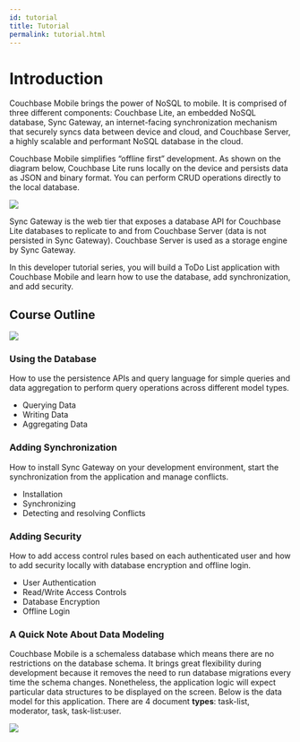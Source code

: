 ```yaml
---
id: tutorial
title: Tutorial
permalink: tutorial.html
---
```


# Introduction

Couchbase Mobile brings the power of NoSQL to mobile. It is comprised of three different components: Couchbase Lite, an embedded NoSQL database, Sync Gateway, an internet-facing synchronization mechanism that securely syncs data between device and cloud, and Couchbase Server, a highly scalable and performant NoSQL database in the cloud. 

Couchbase Mobile simplifies “offline first” development. As shown on the diagram below, Couchbase Lite runs locally on the device and persists data as JSON and binary format. You can perform CRUD operations directly to the local database.

![](./img/diagrams.001.png)

Sync Gateway is the web tier that exposes a database API for Couchbase Lite databases to replicate to and from  Couchbase Server (data is not persisted in Sync Gateway). Couchbase Server is used as a storage engine by Sync Gateway.

In this developer tutorial series, you will build a ToDo List application with Couchbase Mobile and learn how to use the database, add synchronization, and add security.

## Course Outline

![](./img/image11.png)

### Using the Database

How to use the persistence APIs and query language for simple queries and data aggregation to perform query operations across different model types.

- Querying Data
- Writing Data
- Aggregating Data

### Adding Synchronization

How to install Sync Gateway on your development environment, start the synchronization from the application and manage conflicts.

- Installation
- Synchronizing
- Detecting and resolving Conflicts

### Adding Security

How to add access control rules based on each authenticated user and how to add  security locally with database encryption and offline login.

- User Authentication
- Read/Write Access Controls
- Database Encryption
- Offline Login

### A Quick Note About Data Modeling

Couchbase Mobile is a schemaless database which means there are no restrictions on the database schema. It brings great flexibility during development because it removes the need to run database migrations every time the schema changes. Nonetheless, the application logic will expect particular data structures to be displayed on the screen. Below is the data model for this application. There are 4 document **types**: task-list, moderator, task, task-list:user.

![](./img/image01.png)